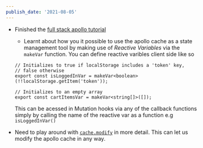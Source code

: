 ```yaml
---
publish_date: '2021-08-05'
---
```


- Finished the [full stack apollo tutorial](https://www.apollographql.com/docs/tutorial/local-state/)

  - Learnt about how you it possible to use the apollo cache as a state management tool by making use of _Reactive Variables_ via the `makeVar` function. You can define reactive varibles client side like so

  ```
  // Initializes to true if localStorage includes a 'token' key,
  // false otherwise
  export const isLoggedInVar = makeVar<boolean>(!!localStorage.getItem('token'));

  // Initializes to an empty array
  export const cartItemsVar = makeVar<string[]>([]);

  ```

  This can be acessed in Mutation hooks via any of the callback functions simply by calling the name of the reactive var as a function e.g `isLoggedInVar()`

- Need to play around with [`cache.modify`](https://www.apollographql.com/docs/react/caching/cache-interaction/#cachemodify) in more detail. This can let us modify the apollo cache in any way.
